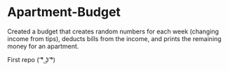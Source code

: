 # Apartment-Budget
Created a budget that creates random numbers for each week (changing income from tips), deducts bills from the income, and prints the remaining money for an apartment.

First repo ( ͡° ͜ʖ ͡°)
